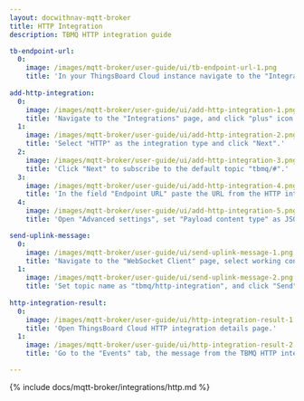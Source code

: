 ```yaml
---
layout: docwithnav-mqtt-broker
title: HTTP Integration
description: TBMQ HTTP integration guide

tb-endpoint-url:
  0:
    image: /images/mqtt-broker/user-guide/ui/tb-endpoint-url-1.png
    title: 'In your ThingsBoard Cloud instance navigate to the "Integrations" page and opne HTTP integration details. Then enable debug mode and copy "HTTP endpoint URL".'
    
add-http-integration:
  0:
    image: /images/mqtt-broker/user-guide/ui/add-http-integration-1.png
    title: 'Navigate to the "Integrations" page, and click "plus" icon to add a new integration.'
  1:
    image: /images/mqtt-broker/user-guide/ui/add-http-integration-2.png
    title: 'Select "HTTP" as the integration type and click "Next".'
  2:
    image: /images/mqtt-broker/user-guide/ui/add-http-integration-3.png
    title: 'Click "Next" to subscribe to the default topic "tbmq/#".'
  3:
    image: /images/mqtt-broker/user-guide/ui/add-http-integration-4.png
    title: 'In the field "Endpoint URL" paste the URL from the HTTP integration of your ThingsBoard Cloud.'
  4:
    image: /images/mqtt-broker/user-guide/ui/add-http-integration-5.png
    title: 'Open "Advanced settings", set "Payload content type" as JSON, and click "Add".'

send-uplink-message:
  0:
    image: /images/mqtt-broker/user-guide/ui/send-uplink-message-1.png
    title: 'Navigate to the "WebSocket Client" page, select working connection, then click "Connect".'
  1:
    image: /images/mqtt-broker/user-guide/ui/send-uplink-message-2.png
    title: 'Set topic name as "tbmq/http-integration", and click "Send" to publish message.'
    
http-integration-result:
  0:
    image: /images/mqtt-broker/user-guide/ui/http-integration-result-1.png
    title: 'Open ThingsBoard Cloud HTTP integration details page.'
  1:
    image: /images/mqtt-broker/user-guide/ui/http-integration-result-2.png
    title: 'Go to the "Events" tab, the message from the TBMQ HTTP integration should be available in the table (if the debug mode was enabled when message was published).'

---
```


{% include docs/mqtt-broker/integrations/http.md %}
